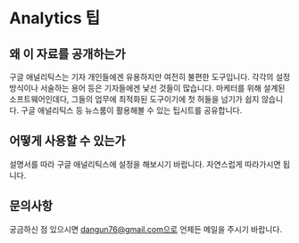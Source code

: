 # Analytics 팁
## 왜 이 자료를 공개하는가
구글 애널리틱스는 기자 개인들에겐 유용하지만 여전히 불편한 도구입니다. 각각의 설정 방식이나 서술하는 용어 등은 기자들에겐 낯선 것들이 많습니다. 마케터를 위해 설계된 소프트웨어인데다, 그들의 업무에 최적화된 도구이기에 첫 허들을 넘기가 쉽지 않습니다. 
구글 애널리틱스 등 뉴스룸이 활용해볼 수 있는 팁시트를 공유합니다. 
## 어떻게 사용할 수 있는가
설명서를 따라 구글 애널리틱스에 설정을 해보시기 바랍니다. 자연스럽게 따라가시면 됩니다. 
## 문의사항
궁금하신 점 있으시면 dangun76@gmail.com으로 언제든 메일을 주시기 바랍니다. 
